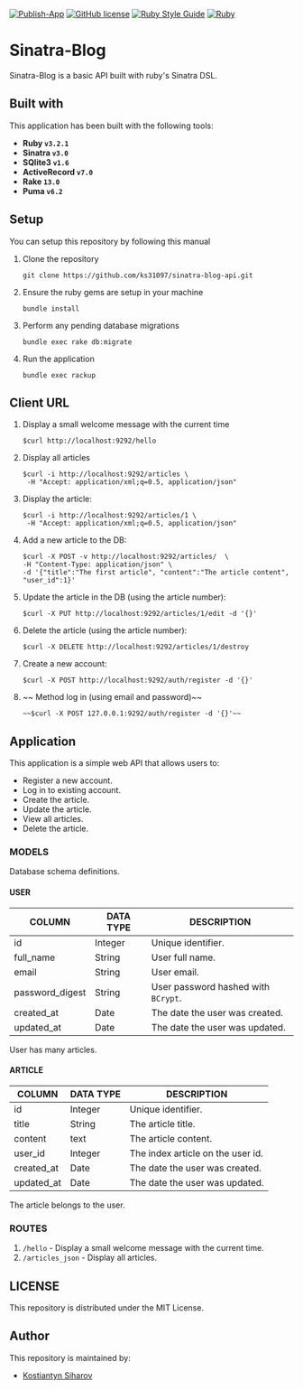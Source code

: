[![Publish-App](https://github.com/ks31097/sinatra-blog-api/actions/workflows/main.yml/badge.svg)](https://github.com/ks31097/sinatra-blog-api/actions/workflows/main.yml)
[![GitHub license](https://img.shields.io/github/license/Naereen/StrapDown.js.svg)](https://github.com/ks31097/sinatra-blog-api/blob/main/LICENSE)
[![Ruby Style Guide](https://img.shields.io/badge/code_style-rubocop-brightgreen.svg)](https://github.com/rubocop/rubocop)
[![Ruby](https://badgen.net/badge/icon/ruby?icon=ruby&label)](https://https://ruby-lang.org/)

# Sinatra-Blog
Sinatra-Blog is a basic API built with ruby's Sinatra DSL. 

## Built with
This application has been built with the following tools:
- **Ruby `v3.2.1`**
- **Sinatra `v3.0`**
- **SQlite3 `v1.6`**
- **ActiveRecord `v7.0`**
- **Rake `13.0`**
- **Puma `v6.2`**

## Setup
You can setup this repository by following this manual

1. Clone the repository
    ```
    git clone https://github.com/ks31097/sinatra-blog-api.git
    ```
2. Ensure the ruby gems are setup in your machine
    ```
    bundle install
    ```
3. Perform any pending database migrations
    ```
    bundle exec rake db:migrate
    ```
4. Run the application
    ```
    bundle exec rackup
    ```

## Client URL
1. Display a small welcome message with the current time
    ```
    $curl http://localhost:9292/hello
    ```
2. Display all articles
    ```
    $curl -i http://localhost:9292/articles \
     -H "Accept: application/xml;q=0.5, application/json"
    ```
3. Display the article:
    ```
    $curl -i http://localhost:9292/articles/1 \
     -H "Accept: application/xml;q=0.5, application/json"
    ```
4. Add a new article to the DB:
    ```
    $curl -X POST -v http://localhost:9292/articles/  \
    -H "Content-Type: application/json" \
    -d '{"title":"The first article", "content":"The article content", "user_id":1}'
    ```
5. Update the article in the DB (using the article number):
    ```
    $curl -X PUT http://localhost:9292/articles/1/edit -d '{}'
    ```
6. Delete the article (using the article number):
    ```
    $curl -X DELETE http://localhost:9292/articles/1/destroy
    ```
7.  Create a new account:
    ```
    $curl -X POST http://localhost:9292/auth/register -d '{}'
    ```
8. ~~ Method log in (using email and password)~~
    ```
    ~~$curl -X POST 127.0.0.1:9292/auth/register -d '{}'~~
    ```

## Application
This application is a simple web API that allows users to:
- Register a new account.
- Log in to existing account.
- Create the article.
- Update the article.
- View all articles.
- Delete the article.

### MODELS
Database schema definitions.

#### USER
| COLUMN          | DATA TYPE | DESCRIPTION                           | 
|-----------------|-----------|---------------------------------------|
| id              | Integer   | Unique identifier.                    |
| full_name       | String    | User full name.                       |
| email           | String    | User email.                           |
| password_digest | String    | User password hashed with `BCrypt`.   |
| created_at      | Date      | The date the user was created.        |
| updated_at      | Date      | The date the user was updated.        |

User has many articles.

#### ARTICLE
| COLUMN          | DATA TYPE | DESCRIPTION                           |
|-----------------|-----------|---------------------------------------|
| id              | Integer   | Unique identifier.                    |
| title           | String    | The article title.                    |
| content         | text      | The article content.                  |
| user_id         | Integer   | The index article on the user id.     |
| created_at      | Date      | The date the user was created.        |
| updated_at      | Date      | The date the user was updated.        |

The article belongs to the user.

### ROUTES
1. `/hello` - Display a small welcome message with the current time.
2. `/articles_json` - Display all articles.

## LICENSE
This repository is distributed under the MIT License.

## Author
This repository is maintained by:
- [Kostiantyn Siharov](https://github.com/ks31097) 
